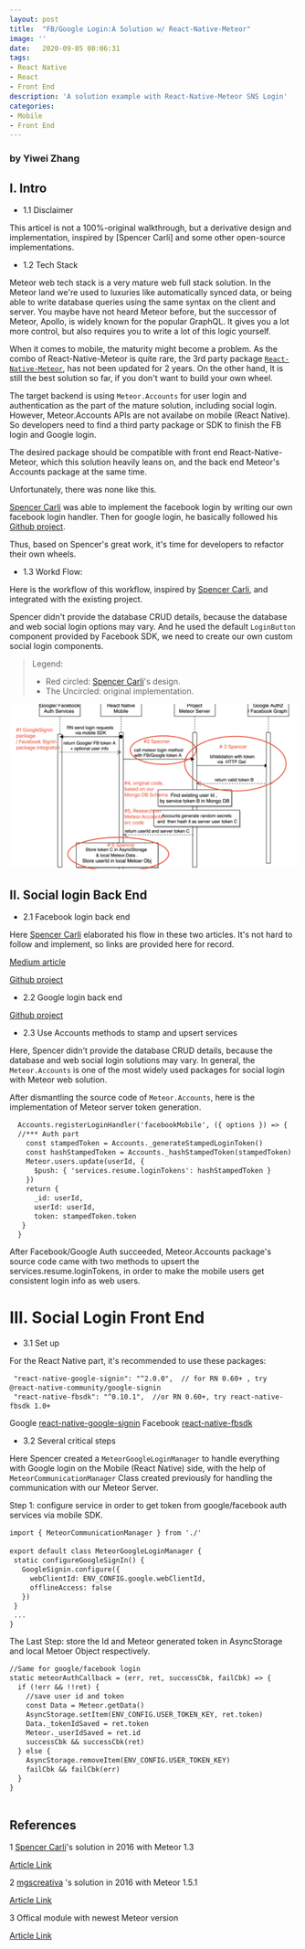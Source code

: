```yaml
---
layout: post
title:  "FB/Google Login:A Solution w/ React-Native-Meteor"
image: ''
date:   2020-09-05 00:06:31
tags:
- React Native 
- React
- Front End
description: 'A solution example with React-Native-Meteor SNS Login'
categories:
- Mobile
- Front End
---
```


### by Yiwei Zhang

## I. Intro

* 1.1 Disclaimer

This articel is not a 100%-original walkthrough, but a derivative design and implementation, inspired by [Spencer Carli] and some other open-source implementations.

* 1.2 Tech Stack

Meteor web tech stack is a very mature web full stack solution. In the Meteor land we're used to luxuries like automatically synced data, or being able to write database queries using the same syntax on the client and server. You maybe have not heard Meteor before, but the successor of Meteor, Apollo, is widely known for the popular GraphQL. It gives you a lot more control, but also requires you to write a lot of this logic yourself.

When it comes to mobile, the maturity might become a problem. As the combo of React-Native-Meteor is quite rare, the 3rd party package [`React-Native-Meteor`](https://www.npmjs.com/package/react-native-meteor), has not been updated for 2 years. On the other hand, It is still the best solution so far, if you don't want to build your own wheel.

The target backend is using `Meteor.Accounts` for user login and authentication as the part of the mature solution, including social login. However, Meteor.Accounts APIs are not availabe on mobile (React Native). So developers need to find a third party package or SDK to finish the FB login and Google login. 

The desired package should be compatible with front end React-Native-Meteor, which this solution heavily leans on, and the back end Meteor's Accounts package at the same time. 

Unfortunately, there was none like this.

[Spencer Carli](https://medium.com/@spencer_carli) was able to implement the facebook login by writing our own facebook login handler. Then for google login, he basically followed his [Github project](https://github.com/spencercarli/meteor-accounts-google-oauth).

Thus, based on Spencer's great work, it's time for developers to refactor their own wheels.

* 1.3 Workd Flow: 

Here is the workflow of this workflow, inspired by [Spencer Carli](https://medium.com/@spencer_carli), and integrated with the existing project.

Spencer didn't provide the database CRUD details, because the database and web social login options may vary. And he used the default `LoginButton` component provided by Facebook SDK, we need to create our own custom social login components.


> Legend: 
 > * Red circled: [Spencer Carli](https://medium.com/@spencer_carli)'s design.
 > * The Uncircled: original implementation.
 

![React-Native-Meteor-SocialLogin](https://github.com/zywkloo/myLeetCodePractice/raw/master/pics/Meteor%20Auth%20flow.png)

## II. Social login Back End


* 2.1 Facebook login back end

Here [Spencer Carli](https://medium.com/@spencer_carli) elaborated his flow in these two articles. It's not hard to follow and implement, so links are provided here for record.

[Medium article](https://medium.com/differential/react-native-meteor-oauth-with-facebook-3d1346d7cdb7#.kr5f8jorz)

[Github project](https://github.com/spencercarli/react-native-meteor-accounts)
 
* 2.2 Google login back end

[Github project](https://github.com/spencercarli/meteor-accounts-google-oauth)

* 2.3 Use Accounts methods to stamp and upsert services

Here, Spencer didn't provide the database CRUD details, because the database and web social login solutions may vary. In general, the `Meteor.Accounts` is one of the most widely used packages for social login with Meteor web solution. 

After dismantling the source code of `Meteor.Accounts`, here is the implementation of Meteor server token generation.

```
  Accounts.registerLoginHandler('facebookMobile', ({ options }) => {
  //*** Auth part
    const stampedToken = Accounts._generateStampedLoginToken()
    const hashStampedToken = Accounts._hashStampedToken(stampedToken)
    Meteor.users.update(userId, {
      $push: { 'services.resume.loginTokens': hashStampedToken }
    })
    return {
      _id: userId,
      userId: userId,
      token: stampedToken.token
   }
  }
 ```
    
After Facebook/Google Auth succeeded, Meteor.Accounts package's source code came with two methods to upsert the services.resume.loginTokens, in order to make the mobile users get consistent login info as web users.
 
 
# III.  Social Login Front End

* 3.1 Set up

 For the React Native part, it's recommended to use these packages:
 ```
  "react-native-google-signin": "^2.0.0",  // for RN 0.60+ , try @react-native-community/google-signin
  "react-native-fbsdk": "^0.10.1",  //or RN 0.60+, try react-native-fbsdk 1.0+
 ``` 
  Google [react-native-google-signin](https://github.com/react-native-google-signin/google-signin)
  Facebook [react-native-fbsdk](https://github.com/facebook/react-native-fbsdk)
  
* 3.2 Several critical steps
 
 Here Spencer created a `MeteorGoogleLoginManager` to handle everything with Google login on the Mobile (React Native) side, with the help of `MeteorCommunicationManager` Class created previously for handling the communication with our Meteor Server.
 
 Step 1: configure service in order to get token from google/facebook auth services via  mobile SDK.
 ```
 import { MeteorCommunicationManager } from './'
 
 export default class MeteorGoogleLoginManager {
  static configureGoogleSignIn() {
    GoogleSignin.configure({
      webClientId: ENV_CONFIG.google.webClientId,
      offlineAccess: false
    })
  }
  ...
 }
 ```
  
 The Last Step: store the Id and Meteor generated token in AsyncStorage and local Metoer Object respectively.
 
   ```
   //Same for google/facebook login
   static meteorAuthCallback = (err, ret, successCbk, failCbk) => {
     if (!err && !!ret) {
       //save user id and token
       const Data = Meteor.getData()
       AsyncStorage.setItem(ENV_CONFIG.USER_TOKEN_KEY, ret.token)
       Data._tokenIdSaved = ret.token
       Meteor._userIdSaved = ret.id
       successCbk && successCbk(ret)
     } else {
       AsyncStorage.removeItem(ENV_CONFIG.USER_TOKEN_KEY)
       failCbk && failCbk(err)
     }
   }
    
```
 
## References

1 [Spencer Carli](https://medium.com/@spencer_carli)'s solution in 2016 with Meteor 1.3 

[Article Link](https://medium.com/differential/react-native-meteor-oauth-with-facebook-3d1346d7cdb7#.kr5f8jorz)

 

2 [mgscreativa](https://github.com/mgscreativa) 's solution in 2016 with Meteor 1.5.1

[Article Link](https://github.com/inProgress-team/react-native-meteor/issues/278)

 

3 Offical module with newest Meteor version

[Article Link](https://github.com/meteor/meteor/blob/devel/packages/facebook-oauth/facebook_server.js)

 
